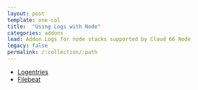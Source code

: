 ```yaml
---
layout: post
template: one-col
title:  "Using Logs with Node"
categories: addons
lead: Addon Logs for node stacks supported by Cloud 66 Node
legacy: false
permalink: /:collection/:path
---
```


- [Logentries](logentries.html)
- [Filebeat](filebeat.html)

